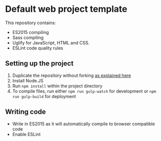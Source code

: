 # Default web project template
This repository contains:
* ES2015 compiling
* Sass compiling
* Uglify for JavaScript, HTML and CSS.
* ESLint code quality rules


## Setting up the project
1. Duplicate the repository without forking [as explained here](https://github.com/FalcoG/modern-web-template.git)
2. Install Node.JS
3. Run `npm install` within the project directory
4. To compile files, run either `npm run gulp-watch` for development or `npm run gulp-build` for deployment

## Writing code
* Write in ES2015 as it will automatically compile to browser compatible code
* Enable ESLint